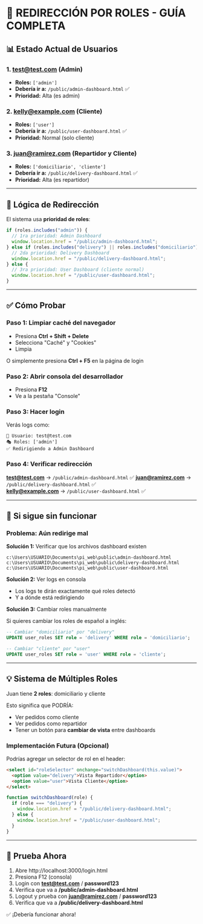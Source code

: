 # 🎯 REDIRECCIÓN POR ROLES - GUÍA COMPLETA

## 📊 Estado Actual de Usuarios

### 1. **test@test.com** (Admin)

- **Roles:** `['admin']`
- **Debería ir a:** `/public/admin-dashboard.html` ✅
- **Prioridad:** Alta (es admin)

### 2. **kelly@example.com** (Cliente)

- **Roles:** `['user']`
- **Debería ir a:** `/public/user-dashboard.html` ✅
- **Prioridad:** Normal (solo cliente)

### 3. **juan@ramirez.com** (Repartidor y Cliente)

- **Roles:** `['domiciliario', 'cliente']`
- **Debería ir a:** `/public/delivery-dashboard.html` ✅
- **Prioridad:** Alta (es repartidor)

---

## 🔧 Lógica de Redirección

El sistema usa **prioridad de roles**:

```javascript
if (roles.includes("admin")) {
  // 1ra prioridad: Admin Dashboard
  window.location.href = "/public/admin-dashboard.html";
} else if (roles.includes("delivery") || roles.includes("domiciliario")) {
  // 2da prioridad: Delivery Dashboard
  window.location.href = "/public/delivery-dashboard.html";
} else {
  // 3ra prioridad: User Dashboard (cliente normal)
  window.location.href = "/public/user-dashboard.html";
}
```

---

## ✅ Cómo Probar

### Paso 1: Limpiar caché del navegador

- Presiona **Ctrl + Shift + Delete**
- Selecciona "Caché" y "Cookies"
- Limpia

O simplemente presiona **Ctrl + F5** en la página de login

### Paso 2: Abrir consola del desarrollador

- Presiona **F12**
- Ve a la pestaña "Console"

### Paso 3: Hacer login

Verás logs como:

```
👤 Usuario: test@test.com
🎭 Roles: ['admin']
✅ Redirigiendo a Admin Dashboard
```

### Paso 4: Verificar redirección

**test@test.com** → `/public/admin-dashboard.html` ✅
**juan@ramirez.com** → `/public/delivery-dashboard.html` ✅  
**kelly@example.com** → `/public/user-dashboard.html` ✅

---

## 🐛 Si sigue sin funcionar

### Problema: Aún redirige mal

**Solución 1:** Verificar que los archivos dashboard existen

```
c:\Users\USUARIO\Documents\pi_web\public\admin-dashboard.html
c:\Users\USUARIO\Documents\pi_web\public\delivery-dashboard.html
c:\Users\USUARIO\Documents\pi_web\public\user-dashboard.html
```

**Solución 2:** Ver logs en consola

- Los logs te dirán exactamente qué roles detectó
- Y a dónde está redirigiendo

**Solución 3:** Cambiar roles manualmente

Si quieres cambiar los roles de español a inglés:

```sql
-- Cambiar "domiciliario" por "delivery"
UPDATE user_roles SET role = 'delivery' WHERE role = 'domiciliario';

-- Cambiar "cliente" por "user"
UPDATE user_roles SET role = 'user' WHERE role = 'cliente';
```

---

## 💡 Sistema de Múltiples Roles

Juan tiene **2 roles**: domiciliario y cliente

Esto significa que PODRÍA:

- Ver pedidos como cliente
- Ver pedidos como repartidor
- Tener un botón para **cambiar de vista** entre dashboards

### Implementación Futura (Opcional)

Podrías agregar un selector de rol en el header:

```html
<select id="roleSelector" onchange="switchDashboard(this.value)">
  <option value="delivery">Vista Repartidor</option>
  <option value="user">Vista Cliente</option>
</select>
```

```javascript
function switchDashboard(role) {
  if (role === "delivery") {
    window.location.href = "/public/delivery-dashboard.html";
  } else {
    window.location.href = "/public/user-dashboard.html";
  }
}
```

---

## 🎯 Prueba Ahora

1. Abre http://localhost:3000/login.html
2. Presiona F12 (consola)
3. Login con **test@test.com** / **password123**
4. Verifica que va a **/public/admin-dashboard.html**
5. Logout y prueba con **juan@ramirez.com** / **password123**
6. Verifica que va a **/public/delivery-dashboard.html**

✅ ¡Debería funcionar ahora!

